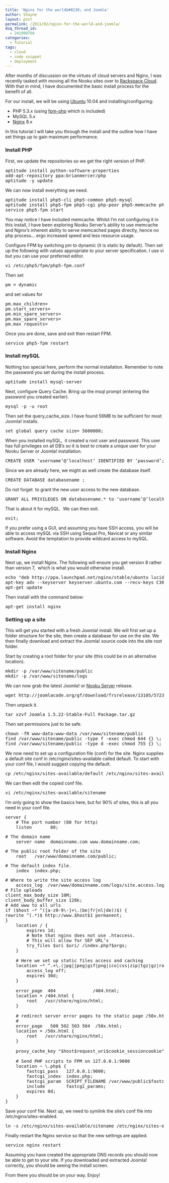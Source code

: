 ```yaml
---
title: 'Nginx for the world&#8230; and Joomla'
author: Shayne
layout: post
permalink: /2011/02/nginx-for-the-world-and-joomla/
dsq_thread_id:
  - 241999766
categories:
  - Tutorial
tags:
  - cloud
  - code snippet
  - deployment
---
```

After months of discussion on the virtues of cloud servers and Nginx, I was recently tasked with moving all the Nooku sites over to [Rackspace Cloud][1]. With that in mind, I have documented the basic install process for the benefit of all.

For our install, we will be using [Ubuntu][2] 10.04 and installing/configuring:

<div>
  <ul>
    <li>
      PHP 5.3.x (using <a href="http://php-fpm.org/">fpm-php</a> which is included)
    </li>
    <li>
      MySQL 5.x
    </li>
    <li>
      <a href="http://nginx.org/">Nginx</a> 8.x
    </li>
  </ul>
</div>

<div>
  In this tutorial I will take you through the install and the outline how I have set things up to gain maximum performance.
</div>

<div>
  <!--more-->
  
  <strong></strong>
</div>

### Install PHP

First, we update the repositories so we get the right version of PHP.

<pre class="brush:bash">aptitude install python-software-properties
add-apt-repository ppa:brianmercer/php
aptitude -y update</pre>

We can now install everything we need.

<pre class="brush:bash">aptitude install php5-cli php5-common php5-mysql
aptitude install php5-fpm php5-cgi php-pear php5-memcache php-apc
service php5-fpm start</pre>

You may notice I have included memcache. Whilst I’m not configuring it in this install, I have been exploring Nooku Server’s ability to use memcache and Nginx’s inherent ability to serve memcached pages directly, hence no php process&#8230; ergo increased speed and less resource usage.

Configure FPM by switching pm to dynamic (it is static by default). Then set up the following with values appropriate to your server specification. I use vi but you can use your preferred editor.

<pre class="brush:bash">vi /etc/php5/fpm/php5-fpm.conf</pre>

Then set

<pre class="brush:bash">pm = dynamic</pre>

and set values for

<pre class="brush:bash">pm.max_children=
pm.start_servers=
pm.min_spare_servers=
pm.max_spare_servers=
pm.max_requests=</pre>

Once you are done, save and exit then restart FPM.

<pre class="brush:bash">service php5-fpm restart</pre>

### Install mySQL

Nothing too special here, perform the normal installation. Remember to note the password you set during the install process.

<pre class="brush:bash">aptitude install mysql-server</pre>

Next, configure Query Cache. Bring up the msql prompt (entering the password you created earlier).

<pre class="brush:bash">mysql -p -u root</pre>

Then set the query\_cache\_size. I have found 56MB to be sufficient for most Joomla! installs.

<pre class="brush:bash">set global query_cache_size= 5600000;</pre>

When you installed mySQL,  it created a root user and password. This user has full privileges on all DB’s so it is best to create a unique user for your Nooku Server or Joomla! installation.

<pre class="brush:bash">CREATE USER ‘username’@‘localhost’ IDENTIFIED BY ‘password’;</pre>

Since we are already here, we might as well create the database itself.

<pre class="brush:bash">CREATE DATABASE databasename ;</pre>

Do not forget  to grant the new user access to the new database.

<pre class="brush:bash">GRANT ALL PRIVILEGES ON databasename.* to ‘username’@‘localhost’</pre>

That is about it for mySQL.  We can then exit.

<pre class="brush:bash">exit;</pre>

If you prefer using a GUI, and assuming you have SSH access, you will be able to access mySQL via SSH using Sequal Pro, Navicat or any similar software. Avoid the temptation to provide wildcard access to mySQL.

### Install Nginx

Next up, we install Nginx. The following will ensure you get version 8 rather than version 7,  which is what you would otherwise install.

<pre class="brush:bash">echo "deb http://ppa.launchpad.net/nginx/stable/ubuntu lucid main" &gt;&gt; /etc/apt/sources.list
apt-key adv --keyserver keyserver.ubuntu.com --recv-keys C300EE8C
apt-get update</pre>

Then install with the command below:

<pre class="brush:bash">apt-get install nginx</pre>

### Setting up a site

This will get you started with a fresh Joomla! install. We will first set up a folder structure for the site, then create a database for use on the site. We then finally download and extract the Joomla! source code into the site root folder.

Start by creating a root folder for your site (this could be in an alternative location).

<pre class="brush:bash">mkdir -p /var/www/sitename/public
mkdir -p /var/www/sitename/logs</pre>

We can now grab the latest Joomla! or [Nooku Server][3] release.

<pre class="brush:bash">wget http://joomlacode.org/gf/download/frsrelease/13105/57239/Joomla_1.5.22-Stable-Full_Package.tar.gz</pre>

Then unpack it.

<pre class="brush:bash">tar xzvf Joomla_1.5.22-Stable-Full_Package.tar.gz</pre>

Then set permissions just to be safe.

<pre class="brush:bash">chown -fR www-data:www-data /var/www/sitename/public
find /var/www/sitename/public -type f -exec chmod 644 {} \;
find /var/www/sitename/public -type d -exec chmod 755 {} \;</pre>

We now need to set up a configuration file (conf) for the site. Nginx supplies a default site conf in /etc/nginx/sites-available called default. To start with your conf file, I would suggest copying the default.

<pre class="brush:bash">cp /etc/nginx/sites-available/default /etc/nginx/sites-available/sitename</pre>

We can then edit the copied conf file.

<pre class="brush:bash">vi /etc/nginx/sites-available/sitename</pre>

I’m only going to show the basics here, but for 90% of sites, this is all you need in your conf file.

<pre class="brush:bash">server {
    # The port number (80 for http)
    listen       80;</pre>

<pre class="brush:bash"># The domain name
    server_name  domainname.com www.domainname.com;</pre>

<pre class="brush:bash"># The public root folder of the site
    root   /var/www/domainname.com/public;</pre>

<pre class="brush:bash"># The default index file.
    index  index.php;</pre>

<pre class="brush:bash"># Where to write the site access log
    access_log  /var/www/domainname.com/logs/site.access.log  main;
# File uploads
client_max_body_size 10M;
client_body_buffer_size 128k;
# Add www to all urls
if ($host ~* ^([a-z0-9\-]+\.(be|fr|nl|de))$) {
rewrite ^(.*)$ http://www.$host$1 permanent;
}
    location / {
        expires 1d;
        # Note that nginx does not use .htaccess.
        # This will allow for SEF URL’s
        try_files $uri $uri/ /index.php?$args;
    }

    # Here we set up static files access and caching
    location ~* ^.+\.(jpg|jpeg|gif|png|ico|css|zip|tgz|gz|rar|bz2|doc|xls|exe|pdf|ppt|txt|tar|mid|midi|wav|bmp|rtf|js)	$ {
        access_log off;
        expires 30d;
    }

    error_page  404              /404.html;
    location = /404.html {
        root   /usr/share/nginx/html;
    }

    # redirect server error pages to the static page /50x.html
    #
    error_page   500 502 503 504  /50x.html;
    location = /50x.html {
        root   /usr/share/nginx/html;
    }

    proxy_cache_key "$host$request_uri$cookie_sessioncookie";

    # Send PHP scripts to FPM on 127.0.0.1:9000
    location ~ \.php$ {
        fastcgi_pass   127.0.0.1:9000;
        fastcgi_index  index.php;
        fastcgi_param  SCRIPT_FILENAME /var/www/public$fastcgi_script_name;
        include        fastcgi_params;
        expires 0d;
    }
}</pre>

Save your conf file. Next up, we need to symlink the site’s conf file into /etc/nginx/sites-enabled.

<pre class="brush:bash">ln -s /etc/nginx/sites-available/sitename /etc/nginx/sites-enabled/sitename</pre>

Finally restart the Nginx service so that the new settings are applied.

<pre class="brush:bash">service nginx restart</pre>

Assuming you have created the appropriate DNS records you should now be able to get to your site. If you downloaded and extracted Joomla! correctly, you should be seeing the install screen.

From there you should be on your way. Enjoy!

 [1]: https://timble.assembla.com/spaces/nooku-desktop/admin/general
 [2]: http://www.ubuntu.com/
 [3]: https://nooku.assembla.com/code/nooku-server/subversion/nodes